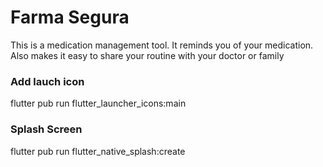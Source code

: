 # Farma Segura

This is a medication management tool.
It reminds you of your medication.
Also makes it easy to share your routine with your doctor or family

### Add lauch icon

flutter pub run flutter_launcher_icons:main

### Splash Screen

flutter pub run flutter_native_splash:create
